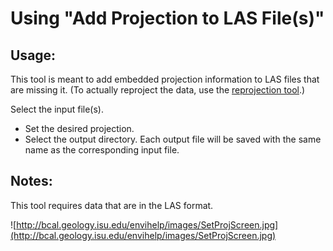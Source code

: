 # Using "Add Projection to LAS File(s)" #

## Usage: ##

This tool is meant to add embedded projection information to LAS files that are missing it. (To actually reproject the data, use the [reprojection tool](ReprojectLAS.md).)

Select the input file(s).
  * Set the desired projection.
  * Select the output directory. Each output file will be saved with the same name as the corresponding input file.

## Notes: ##

This tool requires data that are in the LAS format.

![http://bcal.geology.isu.edu/envihelp/images/SetProjScreen.jpg](http://bcal.geology.isu.edu/envihelp/images/SetProjScreen.jpg)